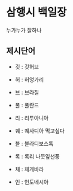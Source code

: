 # 삼행시 백일장
누가누가 잘하나

## 제시단어
- 깃 : 깃허브 
- 허 : 허엉가리
- 브 : 브라질

- 풀 : 풀란드
- 리 : 리투아니아
- 퀘 : 퀘사디아 먹고싶다

- 블 : 블라디보스톡
- 록 : 록리 나뭇잎선풍
- 체 : 체게바라
- 인 : 인도네시아
